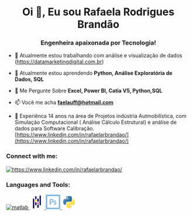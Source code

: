 

<h1 align="center">Oi 👋, Eu sou Rafaela Rodrigues Brandão</h1>
<h3 align="center">Engenheira apaixonada por Tecnologia!</h3>

- 🔭 Atualmente estou trabalhando com análise e visualização de dados (https://datamarketingdigital.com.br)

- 🌱 Atualmente estou aprendendo **Python, Análise Exploratória de Dados, SQL**

- 💬 Me Pergunte Sobre **Excel, Power BI, Catia V5, Python,SQL**

- 📫 Você me acha **faelauff@hotmail.com**

- 📄 Experiênca 14 anos na área de Projetos indústria Autmobilística, com Simulação Computacional ( Análise Cálculo Estrutural) e análise de dados para Software Calibração. [https://www.linkedin.com/in/rafaelarbrandao/](https://www.linkedin.com/in/rafaelarbrandao/)

<h3 align="left">Connect with me:</h3>
<p align="left">
<a href="https://linkedin.com/in/https://www.linkedin.com/in/rafaelarbrandao/" target="blank"><img align="center" src="https://raw.githubusercontent.com/rahuldkjain/github-profile-readme-generator/master/src/images/icons/Social/linked-in-alt.svg" alt="https://www.linkedin.com/in/rafaelarbrandao/" height="30" width="40" /></a>
</p>

<h3 align="left">Languages and Tools:</h3>
<p align="left">  <a href="https://www.mathworks.com/" target="_blank" rel="noreferrer"> <img src="https://upload.wikimedia.org/wikipedia/commons/2/21/Matlab_Logo.png" alt="matlab" width="40" height="40"/> </a> <a href="https://pandas.pydata.org/" target="_blank" rel="noreferrer"> <img src="https://raw.githubusercontent.com/devicons/devicon/2ae2a900d2f041da66e950e4d48052658d850630/icons/pandas/pandas-original.svg" alt="pandas" width="40" height="40"/> </a> <a href="https://www.photoshop.com/en" target="_blank" rel="noreferrer"> <img src="https://raw.githubusercontent.com/devicons/devicon/master/icons/photoshop/photoshop-line.svg" alt="photoshop" width="40" height="40"/> </a> <a href="https://www.python.org" target="_blank" rel="noreferrer"> <img src="https://raw.githubusercontent.com/devicons/devicon/master/icons/python/python-original.svg" alt="python" width="40" height="40"/> </a> </p>
